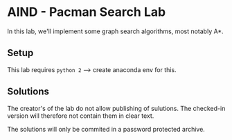 # AIND - Pacman Search Lab

In this lab, we'll implement some graph search algorithms, most notably A*.


## Setup
This lab requires `python 2` --> create anaconda env for this.

## Solutions
The creator's of the lab do not allow publishing of sulutions. The checked-in version will therefore not contain them in clear text.

The solutions will only be commited in a password protected archive.
